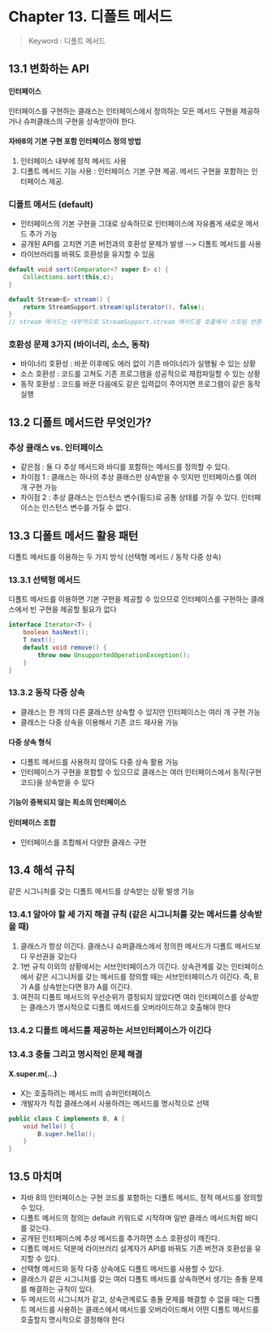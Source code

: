 # Chapter 13. 디폴트 메서드
> Keyword : 디폴트 메서드

## 13.1 변화하는 API
#### 인터페이스
인터페이스를 구현하는 클래스는 인터페이스에서 정의하는 모든 메서드 구현을 제공하거나 슈퍼클래스의 구현을 상속받아야 한다.

#### 자바8의 기본 구현 포함 인터페이스 정의 방법
1. 인터페이스 내부에 정적 메서드 사용
2. 디폴트 메서드 기능 사용 : 인터페이스 기본 구현 제공. 메서드 구현을 포함하는 인터페이스 제공.

### 디폴트 메서드 (default)
- 인터페이스의 기본 구현을 그대로 상속하므로 인터페이스에 자유롭게 새로운 메서드 추가 가능
- 공개된 API를 고치면 기존 버전과의 호환성 문제가 발생 --> 디폴트 메서드를 사용
- 라이브러리를 바꿔도 호환성을 유지할 수 있음
```java
default void sort(Comparator<? super E> c) {
    Collections.sort(this,c);
}

default Stream<E> stream() {
    return StreamSupport.stream(spliterator(), false);
}
// stream 메서드는 내부적으로 StreamSupport.stream 메서드를 호출해서 스트림 반환
```

### 호환성 문제 3가지 (바이너리, 소스, 동작)
- 바이너리 호환성 : 바꾼 이후에도 에러 없이 기존 바이너리가 실행될 수 있는 상황
- 소스 호환성 : 코드를 고쳐도 기존 프로그램을 성공적으로 재컴파일할 수 있는 상황
- 동작 호환성 : 코드를 바꾼 다음에도 같은 입력값이 주어지면 프로그램이 같은 동작 실행

## 13.2 디폴트 메서드란 무엇인가?
### 추상 클래스 vs. 인터페이스
- 같은점 : 둘 다 추상 메서드와 바디를 포함하는 메서드를 정의할 수 있다.
- 차이점 1 : 클래스는 하나의 추상 클래스만 상속받을 수 잇지만 인터페이스를 여러 개 구현 가능
- 차이점 2 : 추상 클래스는 인스턴스 변수(필드)로 공통 상태를 가질 수 있다. 인터페이스는 인스턴스 변수를 가질 수 없다.

## 13.3 디폴트 메서드 활용 패턴
디폴트 메서드를 이용하는 두 가지 방식 (선택형 메서드 / 동작 다중 상속)
### 13.3.1 선택형 메서드
디폴트 메서드를 이용하면 기본 구현을 제공할 수 있으므로 인터페이스를 구현하는 클래스에서 빈 구현을 제공할 필요가 없다
```java
interface Iterator<T> { 
    boolean hasNext();
    T next();
    default void remove() {
        throw new UnsupportedOperationException();
    }
}
```
### 13.3.2 동작 다중 상속
- 클래스는 한 개의 다른 클래스만 상속할 수 있지만 인터페이스는 여러 개 구현 가능
- 클래스는 다중 상속을 이용해서 기존 코드 재사용 가능
#### 다중 상속 형식
- 디폴트 메서드를 사용하지 않아도 다중 상속 활용 가능
- 인터페이스가 구현을 포함할 수 있으므로 클래스는 여러 인터페이스에서 동작(구현 코드)을 상속받을 수 있다
#### 기능이 중복되지 않는 최소의 인터페이스
#### 인터페이스 조합
- 인터페이스를 조합해서 다양한 클래스 구현

## 13.4 해석 규칙
같은 시그니처를 갖는 디폴트 메서드를 상속받는 상황 발생 가능
### 13.4.1 알아야 할 세 가지 해결 규칙 (같은 시그니처를 갖는 메서드를 상속받을 때)
1. 클래스가 항상 이긴다. 클래스나 슈퍼클래스에서 정의한 메서드가 디폴트 메서드보다 우선권을 갖는다
2. 1번 규칙 이외의 상황에서는 서브인터페이스가 이긴다. 상속관계를 갖는 인터페이스에서 같은 시그니처를 갖는 메서드를 정의할 때는 서브인터페이스가 이긴다. 즉, B가 A를 상속받는다면 B가 A를 이긴다.
3. 여전히 디폴트 메서드의 우선순위가 결정되지 않았다면 여러 인터페이스를 상속받는 클래스가 명시적으로 디폴트 메서드를 오버라이드하고 호출해야 한다

### 13.4.2 디폴트 메서드를 제공하는 서브인터페이스가 이긴다
### 13.4.3 충돌 그리고 명시적인 문제 해결
#### X.super.m(...)
- X는 호출하려는 메서드 m의 슈퍼인터페이스
- 개발자가 직접 클래스에서 사용하려는 메서드를 명시적으로 선택
```java
public class C implements B, A {
    void hello() {
        B.super.hello();
    }
}
```

## 13.5 마치며
- 자바 8의 인터페이스는 구현 코드를 포함하는 디폴트 메서드, 정적 메서드를 정의할 수 있다.
- 디폴트 메서드의 정의는 default 키워드로 시작하며 일반 클래스 메서드처럼 바디를 갖는다.
- 공개된 인터페이스에 추상 메서드를 추가하면 소스 호환성이 깨진다.
- 디폴트 메서드 덕분에 라이브러리 설계자가 API를 바꿔도 기존 버전과 호환성을 유지할 수 있다.
- 선택형 메서드와 동작 다중 상속에도 디폴트 메서드를 사용할 수 있다.
- 클래스가 같은 시그니처를 갖는 여러 디폴트 메서드를 상속하면서 생기는 충돌 문제를 해결하는 규칙이 있다.
- 두 메서드의 시그니처가 같고, 상속관계로도 충돌 문제를 해결할 수 없을 때는 디폴트 메서드를 사용하는 클래스에서 메서드를 오버라이드해서 어떤 디폴트 메서드를 호출할지 명시적으로 결정해야 한다